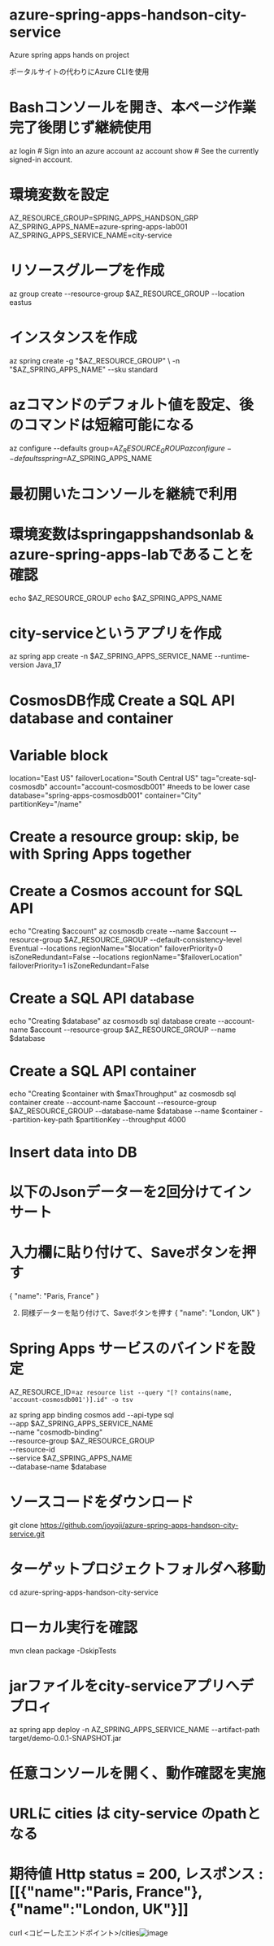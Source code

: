 # azure-spring-apps-handson-city-service
Azure spring apps hands on project

ポータルサイトの代わりにAzure CLIを使用
# Bashコンソールを開き、本ページ作業完了後閉じず継続使用
az login # Sign into an azure account
az account show # See the currently signed-in account.

# 環境変数を設定 
AZ_RESOURCE_GROUP=SPRING_APPS_HANDSON_GRP
AZ_SPRING_APPS_NAME=azure-spring-apps-lab001
AZ_SPRING_APPS_SERVICE_NAME=city-service
# リソースグループを作成

az group create --resource-group $AZ_RESOURCE_GROUP --location eastus

# インスタンスを作成
az spring create -g "$AZ_RESOURCE_GROUP" \
    -n "$AZ_SPRING_APPS_NAME" --sku standard

# azコマンドのデフォルト値を設定、後のコマンドは短縮可能になる
az configure --defaults group=$AZ_RESOURCE_GROUP
az configure --defaults spring=$AZ_SPRING_APPS_NAME

# 最初開いたコンソールを継続で利用
# 環境変数はspringappshandsonlab & azure-spring-apps-labであることを確認
echo $AZ_RESOURCE_GROUP
echo $AZ_SPRING_APPS_NAME

# city-serviceというアプリを作成
az spring app create -n $AZ_SPRING_APPS_SERVICE_NAME --runtime-version Java_17

# CosmosDB作成 Create a SQL API database and container
# Variable block
location="East US"
failoverLocation="South Central US"
tag="create-sql-cosmosdb"
account="account-cosmosdb001" #needs to be lower case
database="spring-apps-cosmosdb001"
container="City"
partitionKey="/name"

# Create a resource group: skip, be with Spring Apps together

# Create a Cosmos account for SQL API
echo "Creating $account"
az cosmosdb create --name $account --resource-group $AZ_RESOURCE_GROUP --default-consistency-level Eventual --locations regionName="$location" failoverPriority=0 isZoneRedundant=False --locations regionName="$failoverLocation" failoverPriority=1 isZoneRedundant=False

# Create a SQL API database
echo "Creating $database"
az cosmosdb sql database create --account-name $account --resource-group $AZ_RESOURCE_GROUP --name $database

# Create a SQL API container
echo "Creating $container with $maxThroughput"
az cosmosdb sql container create --account-name $account --resource-group $AZ_RESOURCE_GROUP --database-name $database --name $container --partition-key-path $partitionKey --throughput 4000 

# Insert data into DB
# 以下のJsonデーターを2回分けてインサート
# 入力欄に貼り付けて、Saveボタンを押す
{
    "name": "Paris, France"
}

2. 同様データーを貼り付けて、Saveボタンを押す
{
    "name": "London, UK"
}


# Spring Apps サービスのバインドを設定
AZ_RESOURCE_ID=`az resource list --query "[? contains(name, 'account-cosmosdb001')].id" -o tsv`

az spring app binding cosmos add --api-type sql \
                                 --app  $AZ_SPRING_APPS_SERVICE_NAME \
                                 --name "cosmodb-binding" \
                                 --resource-group $AZ_RESOURCE_GROUP \
                                 --resource-id  \
                                 --service $AZ_SPRING_APPS_NAME \
                                 --database-name $database

# ソースコードをダウンロード
git clone https://github.com/joyoji/azure-spring-apps-handson-city-service.git

# ターゲットプロジェクトフォルダへ移動
cd azure-spring-apps-handson-city-service

# ローカル実行を確認
mvn clean package -DskipTests

# jarファイルをcity-serviceアプリへデプロィ
az spring app deploy -n AZ_SPRING_APPS_SERVICE_NAME --artifact-path target/demo-0.0.1-SNAPSHOT.jar

# 任意コンソールを開く、動作確認を実施
# URLに cities は city-service のpathとなる
# 期待値 Http status = 200, レスポンス : [[{"name":"Paris, France"},{"name":"London, UK"}]]
curl <コピーしたエンドポイント>/cities![image](https://user-images.githubusercontent.com/87787209/189562098-bf4bb61b-a291-4979-ab28-263628e1f446.png)
